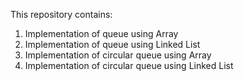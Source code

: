 This repository contains:
<ol>
   <li>Implementation of queue using Array</li>
   <li>Implementation of queue using Linked List</li>
   <li>Implementation of circular queue using Array</li>
   <li>Implementation of circular queue using Linked List</li>

</ol>
